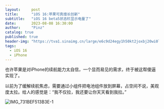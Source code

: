 ```yaml
---
layout:     post
title:      "iOS 16:苹果可真擅长创新"
subtitle:   "iOS 16 beta5状态栏显示电量了"
date:       2023-08-08 16:30:00
author:     "Pinz"
catalog: true
published: true
header-img: "https://tva1.sinaimg.cn/large/e6c9d24egy1h50kt2joxbj20wi0lk40y.jpg"
tags:
  - iOS 16
  - iPhone
---
```




也许苹果是对iPhone的续航能力太自信，一个显而易见的需求，终于被这帮傻逼实现了。

以前为了缓解续航焦虑，需要通过小组件把电池组件放到屏幕，占空间不说，美观度太拉。给人的感觉是：“我不仅拉，我还要让你天天看到我拉。”



![IMG_731BEF513B3E-1](https://tva1.sinaimg.cn/large/e6c9d24egy1h50kt2joxbj20wi0lk40y.jpg)
